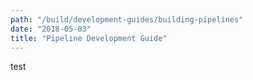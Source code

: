 ```yaml
---
path: "/build/development-guides/building-pipelines"
date: "2018-05-03"
title: "Pipeline Development Guide"
---
```


test
